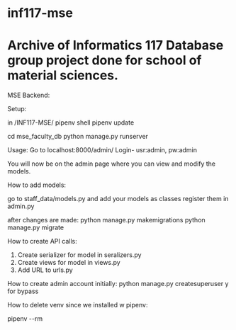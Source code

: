 # inf117-mse

# Archive of Informatics 117 Database group project done for school of material sciences. #

MSE Backend:

Setup:

in /INF117-MSE/
pipenv shell
pipenv update

cd mse_faculty_db
python manage.py runserver

Usage:
Go to localhost:8000/admin/
Login- usr:admin, pw:admin

You will now be on the admin page where you can view and modify the models. 


How to add models: 

go to staff_data/models.py and add your models as classes
register them in admin.py 

after changes are made: 
python manage.py makemigrations 
python manage.py migrate 

How to create API calls:

1. Create serializer for model in seralizers.py
2. Create views for model in views.py
3. Add URL to urls.py

How to create admin account initially:
python manage.py createsuperuser
y for bypass

How to delete venv since we installed w pipenv:

pipenv --rm
